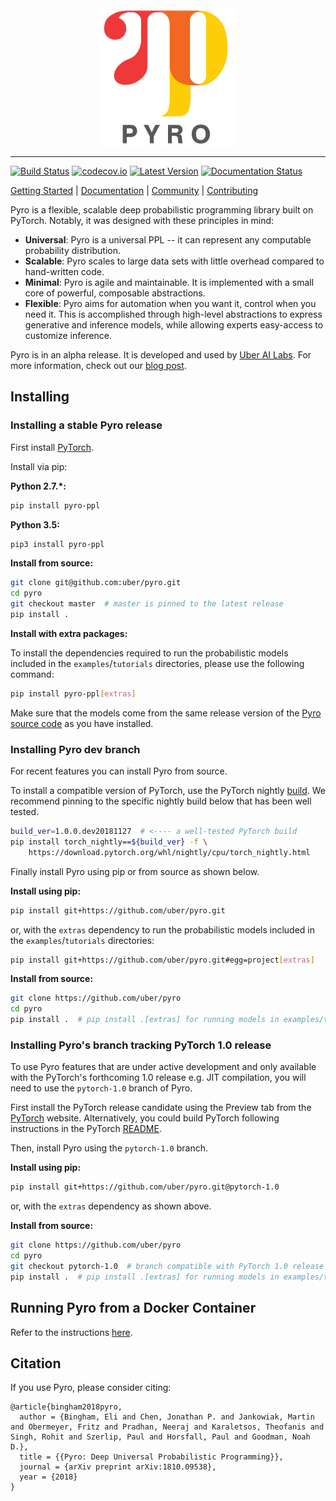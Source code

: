 <div align="center">
  <a href="http://pyro.ai"> <img width="220px" height="220px" src="docs/source/_static/img/pyro_logo_with_text.png"></a>
</div>

-----------------------------------------

[![Build Status](https://travis-ci.org/uber/pyro.svg?branch=dev)](https://travis-ci.org/uber/pyro)
[![codecov.io](https://codecov.io/github/uber/pyro/branch/dev/graph/badge.svg)](https://codecov.io/github/uber/pyro)
[![Latest Version](https://badge.fury.io/py/pyro-ppl.svg)](https://pypi.python.org/pypi/pyro-ppl)
[![Documentation Status](https://readthedocs.org/projects/pyro-ppl/badge/?version=dev)](http://pyro-ppl.readthedocs.io/en/stable/?badge=dev)


[Getting Started](http://pyro.ai/examples) |
[Documentation](http://docs.pyro.ai/) |
[Community](http://forum.pyro.ai/) |
[Contributing](https://github.com/uber/pyro/blob/master/CONTRIBUTING.md)

Pyro is a flexible, scalable deep probabilistic programming library built on PyTorch.  Notably, it was designed with these principles in mind:
- **Universal**: Pyro is a universal PPL -- it can represent any computable probability distribution.
- **Scalable**: Pyro scales to large data sets with little overhead compared to hand-written code.
- **Minimal**: Pyro is agile and maintainable. It is implemented with a small core of powerful, composable abstractions.
- **Flexible**: Pyro aims for automation when you want it, control when you need it. This is accomplished through high-level abstractions to express generative and inference models, while allowing experts easy-access to customize inference.

Pyro is in an alpha release.  It is developed and used by [Uber AI Labs](http://uber.ai).
For more information, check out our [blog post](http://eng.uber.com/pyro).

## Installing

### Installing a stable Pyro release

First install [PyTorch](http://pytorch.org/).

Install via pip:

**Python 2.7.\*:**
```sh
pip install pyro-ppl
```

**Python 3.5:**
```sh
pip3 install pyro-ppl
```

**Install from source:**
```sh
git clone git@github.com:uber/pyro.git
cd pyro
git checkout master  # master is pinned to the latest release
pip install .
```

**Install with extra packages:**

To install the dependencies required to run the probabilistic models included in the `examples`/`tutorials` directories, please use the following command:
```sh
pip install pyro-ppl[extras] 
```
Make sure that the models come from the same release version of the [Pyro source code](https://github.com/uber/pyro/releases) as you have installed.

### Installing Pyro dev branch

For recent features you can install Pyro from source.

To install a compatible version of PyTorch, use the PyTorch nightly
[build](https://pytorch.org/). We recommend pinning to the specific
nightly build below that has been well tested.

```sh
build_ver=1.0.0.dev20181127  # <---- a well-tested PyTorch build
pip install torch_nightly==${build_ver} -f \
    https://download.pytorch.org/whl/nightly/cpu/torch_nightly.html
```

Finally install Pyro using pip or from source as shown below.

**Install using pip:**

```sh
pip install git+https://github.com/uber/pyro.git
```

or, with the `extras` dependency to run the probabilistic models included in the `examples`/`tutorials` directories:
```sh
pip install git+https://github.com/uber/pyro.git#egg=project[extras]
```

**Install from source:**

```sh
git clone https://github.com/uber/pyro
cd pyro
pip install .  # pip install .[extras] for running models in examples/tutorials
```


### Installing Pyro's branch tracking PyTorch 1.0 release

To use Pyro features that are under active development and only available
with the PyTorch's forthcoming 1.0 release e.g. JIT compilation, you will
need to use the `pytorch-1.0` branch of Pyro.

First install the PyTorch release candidate using the Preview tab from
the [PyTorch](https://pytorch.org/) website. Alternatively, you could
build PyTorch following instructions in the PyTorch
[README](https://github.com/pytorch/pytorch/blob/master/README.md).

Then, install Pyro using the `pytorch-1.0` branch.

**Install using pip:**

```sh
pip install git+https://github.com/uber/pyro.git@pytorch-1.0
```

or, with the `extras` dependency as shown above.

**Install from source:**

```sh
git clone https://github.com/uber/pyro
cd pyro
git checkout pytorch-1.0  # branch compatible with PyTorch 1.0 release candidate
pip install .  # pip install .[extras] for running models in examples/tutorials
```

## Running Pyro from a Docker Container

Refer to the instructions [here](docker/README.md).

## Citation
If you use Pyro, please consider citing:
```
@article{bingham2018pyro,
  author = {Bingham, Eli and Chen, Jonathan P. and Jankowiak, Martin and Obermeyer, Fritz and Pradhan, Neeraj and Karaletsos, Theofanis and Singh, Rohit and Szerlip, Paul and Horsfall, Paul and Goodman, Noah D.},
  title = {{Pyro: Deep Universal Probabilistic Programming}},
  journal = {arXiv preprint arXiv:1810.09538},
  year = {2018}
}
```
